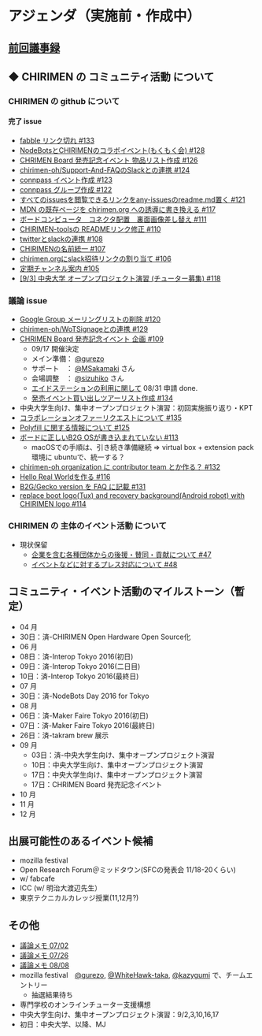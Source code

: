# アジェンダ（実施前・作成中）

## [前回議事録](meeting-2016.08.10.md)

## ◆ CHIRIMEN の コミュニティ活動 について
### CHIRIMEN の github について
#### 完了 issue
* [ fabble リンク切れ #133 ](https://github.com/chirimen-oh/any-issues/issues/133)
* [ NodeBotsとCHIRIMENのコラボイベント(もくもく会) #128 ](https://github.com/chirimen-oh/any-issues/issues/128)
* [ CHRIMEN Board 発売記念イベント 物品リスト作成 #126 ](https://github.com/chirimen-oh/any-issues/issues/126)
* [ chirimen-oh/Support-And-FAQのSlackとの連携 #124 ](https://github.com/chirimen-oh/any-issues/issues/124)
* [ connpass イベント作成 #123 ](https://github.com/chirimen-oh/any-issues/issues/123)
* [ connpass グループ作成 #122 ](https://github.com/chirimen-oh/any-issues/issues/122)
* [ すべてのissuesを閲覧できるリンクをany-issuesのreadme.md置く #121 ](https://github.com/chirimen-oh/any-issues/issues/121)
* [ MDN の既存ページを chirimen.org への誘導に書き換える #117 ](https://github.com/chirimen-oh/any-issues/issues/117)
* [ ボードコンピュータ　コネクタ配置　裏面画像差し替え #111 ](https://github.com/chirimen-oh/any-issues/issues/111)
* [ CHIRIMEN-toolsの READMEリンク修正 #110 ](https://github.com/chirimen-oh/any-issues/issues/110)
* [ twitterとslackの連携 #108 ](https://github.com/chirimen-oh/any-issues/issues/108)
* [ CHIRIMENの名前統一 #107 ](https://github.com/chirimen-oh/any-issues/issues/107)
* [ chirimen.orgにslack招待リンクの割り当て #106 ](https://github.com/chirimen-oh/any-issues/issues/106)
* [ 定期チャンネル案内 #105 ](https://github.com/chirimen-oh/any-issues/issues/105)
* [ [9/3] 中央大学 オープンプロジェクト演習 (チューター募集) #118 ](https://github.com/chirimen-oh/any-issues/issues/118)

###  議論 issue
* [ Google Group メーリングリストの削除 #120 ](https://github.com/chirimen-oh/any-issues/issues/120)
* [ chirimen-oh/WoTSignageとの連携 #129 ](https://github.com/chirimen-oh/any-issues/issues/129)
* [ CHRIMEN Board 発売記念イベント 企画 #109 ](https://github.com/chirimen-oh/any-issues/issues/109)
  * 09/17 開催決定
  * メイン準備： [@gurezo](https://github.com/gurezo)
  * サポート　： [@MSakamaki](https://github.com/MSakamaki) さん
  * 会場調整　： [@sizuhiko](https://github.com/sizuhiko) さん
  * [エイドステーションの利用に関して](https://www.switch-science.com/info/aidstation/) 08/31 申請 done.
  * [ 発売イベント買い出しツアーリスト作成 #134 ](https://github.com/chirimen-oh/any-issues/issues/134)
* 中央大学生向け、集中オープンプロジェクト演習：初回実施振り返り・KPT
* [ コラボレーションオファーリクエストについて #135 ](https://github.com/chirimen-oh/any-issues/issues/135)
* [ Polyfill に関する情報について #125 ](https://github.com/chirimen-oh/any-issues/issues/125)
* [ ボードに正しいB2G OSが書き込まれていない #113 ](https://github.com/chirimen-oh/any-issues/issues/113)
  * macOSでの手順は、引き続き準備継続 => virtual box + extension pack 環境に ubuntuで、統一する？
* [ chirimen-oh organization に contributor team とか作る？ #132 ](https://github.com/chirimen-oh/any-issues/issues/132)
* [Hello Real Worldを作る #116](https://github.com/chirimen-oh/any-issues/issues/116)
* [ B2G/Gecko version を FAQ に記載 #131 ](https://github.com/chirimen-oh/any-issues/issues/131)
* [ replace boot logo(Tux) and recovery background(Android robot) with CHIRIMEN logo #114 ](https://github.com/chirimen-oh/any-issues/issues/114)

### CHIRIMEN の 主体のイベント活動 について
* 現状保留
  * [ 企業を含む各種団体からの後援・賛同・貢献について #47  ](https://is.gd/y9GQVO)
  * [ イベントなどに対するプレス対応について #48  ](https://is.gd/03PdBo)

## コミュニティ・イベント活動のマイルストーン（暫定）
* 04 月
 * 30日：済-CHIRIMEN Open Hardware Open Source化
* 06 月
 * 08日：済-Interop Tokyo 2016(初日)
 * 09日：済-Interop Tokyo 2016(二日目)
 * 10日：済-Interop Tokyo 2016(最終日)
* 07 月
 * 30日：済-NodeBots Day 2016 for Tokyo
* 08 月
 * 06日：済-Maker Faire Tokyo 2016(初日)
 * 07日：済-Maker Faire Tokyo 2016(最終日)
 * 26日：済-takram brew 展示
* 09 月
  * 03日：済-中央大学生向け、集中オープンプロジェクト演習
  * 10日：中央大学生向け、集中オープンプロジェクト演習
  * 17日：中央大学生向け、集中オープンプロジェクト演習
  * 17日：CHRIMEN Board 発売記念イベント
* 10 月
* 11 月
* 12 月

## 出展可能性のあるイベント候補
* mozilla festival
* Open Research Forum＠ミッドタウン(SFCの発表会 11/18-20くらい)
* w/ fabcafe
* ICC (w/ 明治大渡辺先生）
* 東京テクニカルカレッジ授業(11,12月?)

## その他
* [議論メモ 07/02](https://public.etherpad-mozilla.org/p/chirimen-20160702)
* [議論メモ 07/26](https://public.etherpad-mozilla.org/p/chirimen-20160726)
* [議論メモ 08/08](https://public.etherpad-mozilla.org/p/chirimen-20160808)
* mozilla festival　[@gurezo](https://github.com/gurezo), [@WhiteHawk-taka](https://github.com/WhiteHawk-taka), [@kazygumi](https://github.com/kazygumi) で、チームエントリー
  * 抽選結果待ち
* 専門学校のオンラインチューター支援構想
* 中央大学生向け、集中オープンプロジェクト演習：9/2,3,10,16,17
 * 初日：中央大学、以降、MJ
